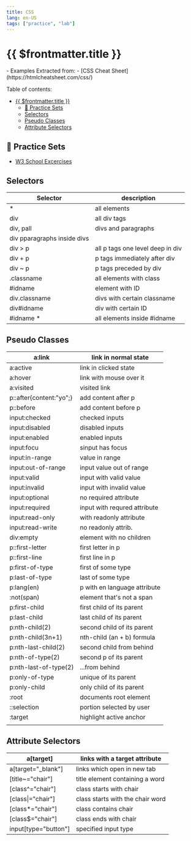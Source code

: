 ```yaml
---
title: CSS
lang: en-US
tags: ["practice", "lab"]
---
```


# {{ $frontmatter.title }}

<TagBadge />
- Examples Extracted from:
  - [CSS Cheat Sheet](https://htmlcheatsheet.com/css/)


Table of contents:
- [{{ $frontmatter.title }}](#-frontmattertitle-)
  - [🎯 Practice Sets](#-practice-sets)
  - [Selectors](#selectors)
  - [Pseudo Classes](#pseudo-classes)
  - [Attribute Selectors](#attribute-selectors)

## 🎯 Practice Sets 

- [W3 School Excercises](https://www.w3schools.com/css/exercise.asp)



## Selectors

| Selector                    | description                      |
| --------------------------- | -------------------------------- |
| *                           | all elements                     |
| div                         | all div tags                     |
| div, pall                   | divs and paragraphs              |
| div pparagraphs inside divs |                                  |
| div > p                     | all p tags one level deep in div |
| div + p                     | p tags immediately after div     |
| div ~ p                     | p tags preceded by div           |
| .classname                  | all elements with class          |
| #idname                     | element with ID                  |
| div.classname               | divs with certain classname      |
| div#idname                  | div with certain ID              |
| #idname *                   | all elements inside #idname      |

## Pseudo Classes

| a:link                  | link in normal state         |
| ----------------------- | ---------------------------- |
| a:active                | link in clicked state        |
| a:hover                 | link with mouse over it      |
| a:visited               | visited link                 |
| p::after{content:"yo";} | add content after p          |
| p::before               | add content before p         |
| input:checked           | checked inputs               |
| input:disabled          | disabled inputs              |
| input:enabled           | enabled inputs               |
| input:focu              | sinput has focus             |
| input:in-range          | value in range               |
| input:out-of-range      | input value out of range     |
| input:valid             | input with valid value       |
| input:invalid           | input with invalid value     |
| input:optional          | no required attribute        |
| input:required          | input with requred attribute |
| input:read-only         | with readonly attribute      |
| input:read-write        | no readonly attrib.          |
| div:empty               | element with no children     |
| p::first-letter         | first letter in p            |
| p::first-line           | first line in p              |
| p:first-of-type         | first of some type           |
| p:last-of-type          | last of some type            |
| p:lang(en)              | p with en language attribute |
| :not(span)              | element that's not a span    |
| p:first-child           | first child of its parent    |
| p:last-child            | last child of its parent     |
| p:nth-child(2)          | second child of its parent   |
| p:nth-child(3n+1)       | nth-child (an + b) formula   |
| p:nth-last-child(2)     | second child from behind     |
| p:nth-of-type(2)        | second p of its parent       |
| p:nth-last-of-type(2)   | ...from behind               |
| p:only-of-type          | unique of its parent         |
| p:only-child            | only child of its parent     |
| :root                   | documents root element       |
| ::selection             | portion selected by user     |
| :target                 | highlight active anchor      |
|                         |                              |

## Attribute Selectors

| a[target]            | links with a target attribute    |
| -------------------- | -------------------------------- |
| a[target="_blank"]   | links which open in new tab      |
| [title~="chair"]     | title element containing a word  |
| [class^="chair"]     | class starts with chair          |
| [class\|="chair"]    | class starts with the chair word |
| [class*="chair"]     | class contains chair             |
| [class$="chair"]     | class ends with chair            |
| input[type="button"] | specified input type             |


<!-- CSV for Flashcards -->

<!-- a:link, link in normal state
a:active, link in clicked state
a:hover, link with mouse over it
a:visited, visited link
p::after{content:"yo";}, add content after p
p::before, add content before p
input:checked, checked inputs
input:disabled, disabled inputs
input:enabled, enabled inputs
input:focu, sinput has focus
input:in-range, value in range
input:out-of-range,input value out of range
input:valid,input with valid value
input:invalid,input with invalid value
input:optional, no required attribute
input:required, input with requred attribute
input:read-only, with readonly attribute
input:read-write, no readonly attrib.
div:empty, element with no children
p::first-letter, first letter in p
p::first-line, first line in p
p:first-of-type, first of some type
p:last-of-type, last of some type
p:lang(en), p with en language attribute
:not(span), element that's not a span
p:first-child, first child of its parent
p:last-child, last child of its parent
p:nth-child(2), second child of its parent
p:nth-child(3n+1), nth-child (an + b) formula
p:nth-last-child(2), second child from behind
p:nth-of-type(2), second p of its parent
p:nth-last-of-type(2), ...from behind
p:only-of-type, unique of its parent
p:only-child, only child of its parent
:root, documents root element
::selection, portion selected by user
:target, highlight active anchor


Selector, description
*,all elements
div,all div tags
divpall, divs and paragraphs
div pparagraphs inside divs
div > p,all p tags one level deep in div
div + p,p tags immediately after div
div ~ p,p tags preceded by div
.classname,all elements with class
#idname, element with ID
div.classname, divs with certain classname
div#idname, div with certain ID
#idname *,all elements inside #idname


a[target], links with a target attribute
a[target="_blank"], links which open in new tab
[title~="chair"], title element containing a word
[class^="chair"], class starts with chair
[class|="chair"], class starts with the chair word
[class*="chair"], class contains chair
[class$="chair"], class ends with chair
input[type="button"], specified input type -->